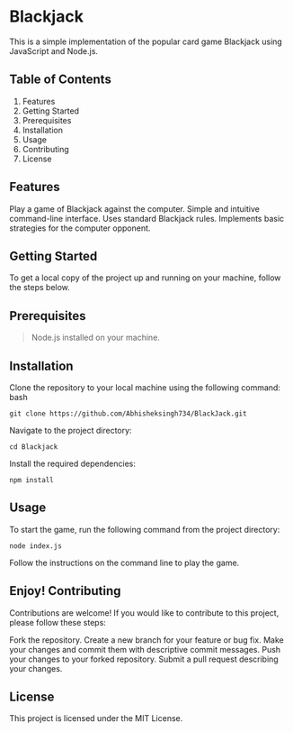 # Blackjack

This is a simple implementation of the popular card game Blackjack using JavaScript and Node.js.

## Table of Contents
1. Features
2. Getting Started
3. Prerequisites
4. Installation
3. Usage
4. Contributing
5. License

## Features

Play a game of Blackjack against the computer.
Simple and intuitive command-line interface.
Uses standard Blackjack rules.
Implements basic strategies for the computer opponent.

## Getting Started

To get a local copy of the project up and running on your machine, follow the steps below.
## Prerequisites

> Node.js installed on your machine.
>

## Installation

Clone the repository to your local machine using the following command:
bash

```
git clone https://github.com/Abhisheksingh734/BlackJack.git

```

Navigate to the project directory:

```
cd Blackjack

```

Install the required dependencies:

```
npm install                   

```

## Usage

To start the game, run the following command from the project directory:

```
node index.js

```

Follow the instructions on the command line to play the game. 

## Enjoy! Contributing

Contributions are welcome! If you would like to contribute to this project, please follow these steps:

Fork the repository.
Create a new branch for your feature or bug fix.
Make your changes and commit them with descriptive commit messages.
Push your changes to your forked repository.
Submit a pull request describing your changes.

## License

This project is licensed under the MIT License.
